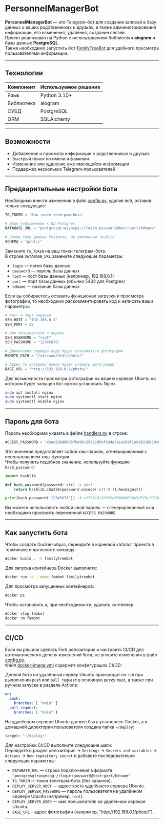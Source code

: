 # PersonnelManagerBot

**PersonnelManagerBot** — это Telegram-бот для создания записей в базу данных о ваших родственниках и друзьях, а также администрирования информации, его изменения, удаления, создание связей.   
Проект реализован на Python с использованием библиотеки **aiogram** и базы данных **PostgreSQL**.   
Также необходимо запустить бот [FamilyTreeBot](https://github.com/ATAGAEV95/FamilyTreeBot) для удобного просмотра пользователями информации.

---

## Технологии

| Компонент   | Используемое решение            |
|-------------|---------------------------------|
| Язык        | Python 3.10+                    |
| Библиотека  | aiogram                         |
| СУБД        | PostgreSQL                      |
| ORM         | SQLAlchemy                      |

---

## Возможности

- Добавление и просмотр информации о родственниках и друзьях
- Быстрый поиск по имени и фамилии
- Изменение или удаление уже имеющейся информации
- Поддержка нескольких Telegram-пользователей

---

## Предварительные настройки бота

Необходимо внести изменения в файл [config.py](https://github.com/ATAGAEV95/PersonnelManagerBot/blob/develop/config.py), удалив всё, оставив только следующее:
```python
TG_TOKEN = 'Ваш токен телеграм-бота'

# Ваше подключение к БД Postgres
DATABASE_URL = "postgresql+asyncpg://login:password@host:port/bdname"

# Схема базы данных Postgres, по умолчанию "public"
SCHEMA = "public"
```
Замените `TG_TOKEN` на ваш токен телеграм-бота.  
В строке `DATABASE_URL` замените следующие параметры:  
- `login` — логин базы данных  
- `password` — пароль базы данных  
- `host` — хост базы данных (например, 192.168.0.1)  
- `port` — порт базы данных (обычно 5432 для Postgres)  
- `bdname` — название базы данных

Если вы собираетесь оставить функционал загрузки и просмотра фотографии, то необходимо раскомментировать код и написать ваши параметры:
```python
# Хост и порт сервера
SSH_HOST = "192.168.0.1"
SSH_PORT = 22

# Имя пользователя и пароль
SSH_USERNAME = "root"
SSH_PASSWORD = "12345678"

# Директория сервера куда будут сохраняться фотографии
REMOTE_PATH = "/var/www/html/photo/"

# Адрес по которому можно будет открыть фотографию
BASE_URL = "http://192.168.0.1/photo/"
```

Для возможности просмотра фотографии на вашем сервере Ubuntu на котором будет запущен бот нужно установить Nginx.
```bash
sudo apt install nginx
sudo systemctl start nginx
sudo systemctl enable nginx
```

---

## Пароль для бота

Пароль необходимо указать в файле [handlers.py](https://github.com/ATAGAEV95/PersonnelManagerBot/blob/develop/app/handlers.py) в строке:
```python
ACCESS_PASSWORD = 'e5ae93bd8095fbd86c25a110bbf194a5a1a209f1e8eb31bb30c8b0ecbe254d58'
```
Это значение представляет собой хэш-пароль, сгенерированный с использованием хэш-функции.  
Чтобы получить подобное значение, используйте функцию `hash_password`:
```python
import hashlib

def hash_password(password: str) -> str:
    return hashlib.sha256(password.encode('utf-8')).hexdigest()

print(hash_password('12345678'))  # ef797c8118f02dfb649607dd5d3f8c7623048c9c063d532cc95c5ed7a898a64f
```
Вы можете использовать любой свой пароль — сгенерированный хэш необходимо присвоить переменной `ACCESS_PASSWORD`.

---

## Как запустить бота

Чтобы создать Docker-образ, перейдите в корневой каталог проекта в терминале и выполните команду:
```bash
docker build . -t familytreebot
```
Для запуска контейнера Docker выполните:
```bash
docker run -d --name fambot familytreebot
```
Для просмотра запущенных контейнеров:
```bash
docker ps
```
Чтобы остановить и, при необходимости, удалить контейнер:
```bash
docker stop fambot
docker rm fambot
```

---

## CI/CD

Если вы решили сделать Fork репозитория и настроить CI/CD для автоматического деплоя изменений бота, не вносите изменения в файл [config.py](https://github.com/ATAGAEV95/PersonnelManagerBot/blob/develop/config.py).  
Файл [docker-image.yml](https://github.com/ATAGAEV95/PersonnelManagerBot/blob/main/.github/workflows/docker-image.yml) содержит конфигурацию CI/CD:

Деплой бота на удалённый сервер Ubuntu происходит по `ssh` при выполнении `push` или `pull request` в основную ветку `main`, а также при ручном запуске в разделе Actions:
```yaml
on:
  push:
    branches: [ "main" ]
  pull_request:
    branches: [ "main" ]
```
На удалённом сервере Ubuntu должен быть установлен Docker, а в домашней директории пользователя создана папка `~/deploy`:
```yaml
target: "~/deploy/"
```

Для настройки CI/CD выполните следующие шаги:  
Перейдите в раздел репозитория → `Settings` → `Secrets and variables` → `Actions` → `New repository secret` и добавьте последовательно следующие параметры:  
- `DATABASE_URL` — строка подключения в формате `"postgresql+asyncpg://login:password@host:port/bdname"`.
- `TG_TOKEN` — токен телеграм-бота (без кавычек).
- `DEPLOY_SERVER_HOST` — адрес хоста удалённого сервера Ubuntu.
- `DEPLOY_SERVER_PASSWORD` — пароль пользователя на удалённом сервере Ubuntu (например, `root`).
- `DEPLOY_SERVER_USER` — имя пользователя на удалённом сервере Ubuntu.
- `BASE_URL` - адрес фотографии (например, "http://192.168.0.1/photo/").

---